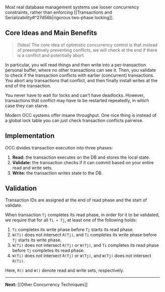 Most real database management systems use looser concurrency constraints, rather than enforcing [[Transactions and Serializability#^27d56b|rigorous two-phase locking]].

## Core Ideas and Main Benefits

> [!idea]
> The core idea of optimistic concurrency control is that instead of preemptively preventing conflicts, we will check at the end if there is a conflict and potentially abort.

In particular, you will read things and then write into a per-transaction personal buffer, where no other transactions can see it. Then, you validate to check if the transaction conflicts with earlier (concurrent) transactions. You abort any transactions that conflict, and then finally install writes at the end of the transaction.

You never have to wait for locks and can't have deadlocks. However, transactions that conflict may have to be restarted repeatedly, in which case they can starve.

Modern OCC systems offer insane throughput. One nice thing is instead of a global lock table you can just check transaction conflicts pairwise.

## Implementation

OCC divides transaction execution into three phases:

1. **Read:** the transaction executes on the DB and stores the local state.
2. **Validate:** the transaction checks if it can commit based on your entire read and write sets.
3. **Write:** the transaction writes state to the DB.

## Validation

Transaction IDs are assigned at the end of read phase and the start of validate.

When transaction `Tj` completes its read phase, in order for it to be validated, we require that for all `Ti < Tj`, at least one of the following holds:

1. `Ti` completes its write phase before `Tj` starts its read phase.
2. `W(Ti)` does not intersect `R(Tj)`, and `Ti` completes its write phase before `Tj` starts its write phase.
3. `W(Ti)` does not intersect `R(Tj)` or `W(Tj)`, and `Ti` completes its read phase before `Tj` completes its read phase.
4. `W(Ti)` does not intersect `R(Tj)` or `W(Tj)`, and `W(Tj)` does not intersect `R(Ti)`.

Here, `R()` and `W()` denote read and write sets, respectively.

---

**Next:** [[Other Concurrency Techniques]]